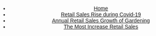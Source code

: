 <nav>
    <header>
        <ul>
            <li><a href="https://yanliang789.github.io/home_garden">Home</a></li>
            <li><a href="https://yanliang789.github.io/home_garden/page1">Retail Sales Rise during Covid-19</a></li>
            <li><a href="https://yanliang789.github.io/home_garden/page2">Annual Retail Sales Growth of Gardening</a></li>
            <li><a href="https://yanliang789.github.io/home_garden/page3">The Most Increase Retail Sales</a></li>
        </ul>
    </header>
</nav>

<html lang="">
<head>
  <meta charset="utf-8">
  <meta name="viewport" content="width=device-width, initial-scale=1.0">
  <title>Page 2</title>
  <style>
    body {
      padding: 0;
      margin: 0;
      font-family:sans-serif;
    }

    .tick line{
      stroke:lightgrey;
    }

    /* tooltip style. reference -> https://bl.ocks.org/d3noob/180287b6623496dbb5ac4b048813af52 */
    div.tooltip {
      position: absolute;
      text-align: left;
      width: fit-content;
      padding: 10px;
      font: 12px sans-serif;
      background: lightsteelblue;
      border: 0px;
      border-radius: 5px;
      pointer-events: none;
    }

  </style>
  <script src="https://d3js.org/d3.v6.min.js"></script>
</head>

<body>
<main>
  <svg class="container"></svg>
</main>
<script>
  const height = 500;
  const width = 1000;
  const margin = {
    left:100,
    top:50,
    bottom:100,
    right:200
  }
  const loadData = async () => {
    try {
      //year,sales,rise
      return  await d3.csv("garden_equip_rise.csv");
    } catch(err) {
      return err;
    }
  }

  const render = data => {
    // svg container
    const svg = d3.select(".container")
            .attr("width", width)
            .attr("height", height)
            .style("background-color", "#f3f3f3")

    // defining xScale
    const xScale = d3.scaleTime()
            .domain([new Date(2014,0,1),new Date(2020,0,1)])
            .range([0, width - margin.left - margin.right])

    // defining yScale
    const yScale = d3.scaleLinear()
            .domain(d3.extent(data.map(item => parseFloat(item["rise"]))))
            .nice()
            .range([height - margin.top - margin.bottom, 0])

    // group element for all the main section
    const g = svg.append("g")
            .attr("transform", "translate(" + margin.left + "," + margin.top + ")");

    // x-axis
    g.append("g")
            .attr("transform", `translate(0,${height - margin.top - margin.bottom})`)
            .call(d3.axisBottom(xScale)
                    .tickFormat(d3.timeFormat("%Y"))
                    .tickSize(-height + margin.top + margin.bottom)
            );

    // y-axis
    g.append("g")
            .call(d3.axisLeft(yScale)
                    .tickFormat(d => parseInt(d * 100))
                    .tickSize(-width + margin.left + margin.right)
            );

    // tooltip div -> refered example https://bl.ocks.org/d3noob/180287b6623496dbb5ac4b048813af52
    const div = d3
            .select("body")
            .append("div")
            .attr("class", "tooltip")
            .style("opacity", 0);

    g.append("path")
            .datum(data)
            .attr("fill", "none")
            .attr("stroke-width", 1.5)
            .attr("stroke", 'green')
            .attr("d", d3.line()
                    .curve(d3.curveLinear)
                    .x(d => xScale(new Date(parseInt(d.year), 0, 1)))
                    .y(d => yScale(d.rise))
            )

    // main dots
    g.selectAll(".dot")
            .data(data)
            .enter()
            .append("circle")
            .attr("class", "dot")
            .attr("cx", d => xScale(new Date(parseInt(d.year), 0, 1)))
            .attr("cy", d => yScale(d["rise"]))
            .attr("r", 3 )
            .style("fill", 'SteelBlue')
            .style("opacity", 0.75)
            .on("mouseover", (event, d) => {
              div.transition()
                      .duration(200)
                      .style("opacity", .9);
              div.html(`
                Year : ${d.year} <br/>
                Sale : ${d.sales} <br/>
                Rise : ${(d3.format(".2f"))(d.rise * 100 ) + '%'}<br/>
            `)

                      ///(d3.format(".2f"))(d.change) + "%")
                      .style("left", (event.pageX + 10) + "px")
                      .style("top", (event.pageY - 20) + "px");
            })
            .on("mouseout", _ => {
              div.transition()
                      .duration(500)
                      .style("opacity", 0);
            })
            .on("mousemove", event => {
              div.style("left", (event.pageX + 10) + "px")
                      .style("top", (event.pageY - 20) + "px")
            })

    // y-axis title
    svg.append("text")
            .attr("transform", "rotate(-90)")
            .attr("x", 0 - height / 2)
            .attr("y", 60)
            .attr("text-anchor", "middle")
            .text("The Rise in Percentage")

    // x-axis title
    svg.append("text")
            .attr("transform", `translate(${width / 2},${height - 20})`)
            .attr("text-anchor", "middle")
            .text("Years")

    // main chart label
    svg.append("text")
            .attr("transform", `translate(${width / 2},${30})`)
            .attr("text-anchor", "middle")
            .attr("font-weight", "bold")
            .text("Annual Retail Sales Growth of Gardening Equipment(2014-2020)")
  }


  // loading data and then rendering chart
  loadData()
          .then(data => render(data))
          .catch(err => console.log(err))
</script>
</body>

